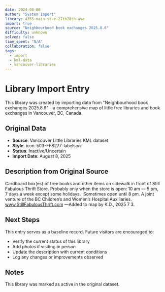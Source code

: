 ```yaml
---
date: 2024-08-08
author: "System Import"
library: 4355-main-st-e-27th28th-ave
import: true
source: "Neighbourhood book exchanges 2025.8.6"
difficulty: unknown
solved: false
time_spent: "N/A"
collaboration: false
tags:
  - import
  - kml-data
  - vancouver-libraries
---
```


# Library Import Entry

This library was created by importing data from "Neighbourhood book exchanges 2025.8.6" - a comprehensive map of little free libraries and book exchanges in Vancouver, BC, Canada.

## Original Data

- **Source**: Vancouver Little Libraries KML dataset
- **Style**: icon-503-FF8277-labelson
- **Status**: Inactive/Uncertain
- **Import Date**: August 8, 2025

## Description from Original Source

Cardboard box(es) of free books and other items on sidewalk in front of Still Fabulous Thrift Store. 
Probably only when the store is open:
10 am — 5 pm, 7 days a week except some holidays.  Sometimes open until 8 pm.
A joint venture of the BC Children’s and 
Women’s Hospital Auxiliaries.
www.StillFabulousThrift.com 
—Added to map by K.D., 2025 7 3.



## Next Steps

This entry serves as a baseline record. Future visitors are encouraged to:
- Verify the current status of this library
- Add photos if visiting in person
- Update the description with current conditions
- Log any changes or improvements observed

## Notes

This library was marked as active in the original dataset.
